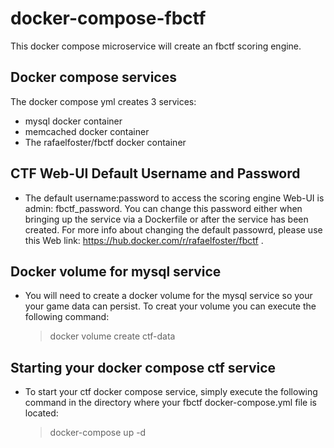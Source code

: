 # docker-compose-fbctf
This docker compose microservice will create an fbctf scoring engine.
## Docker compose services
The docker compose yml creates 3 services: 
 - mysql docker container
 - memcached docker container
 - The rafaelfoster/fbctf docker container
## CTF Web-UI Default Username and Password 
 - The default username:password to access the scoring engine Web-UI is admin: fbctf_password.  You can change this password either when bringing up the service via a Dockerfile or after the service has been created.  For more info about changing the default passowrd, please use this Web link: https://hub.docker.com/r/rafaelfoster/fbctf .
## Docker volume for mysql service
 - You will need to create a docker volume for the mysql service so your your game data can persist.  To creat your volume you can execute the following command:
    > docker volume create ctf-data
## Starting your docker compose ctf service
 - To start your ctf docker compose service, simply execute the following command in the directory where your fbctf docker-compose.yml file is located:
    > docker-compose up -d 

